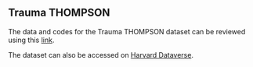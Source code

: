 ## Trauma THOMPSON
The data and codes for the Trauma THOMPSON dataset can be reviewed using this
[link](https://drive.google.com/drive/folders/1xaPWKd0xHgGOcIOv5tfMA7d3As5WMWGG?usp=share_link). 

The dataset can also be accessed on [Harvard Dataverse](https://dataverse.harvard.edu/previewurl.xhtml?token=bd66015d-64bc-4203-ad09-5ab5c90832ef).
